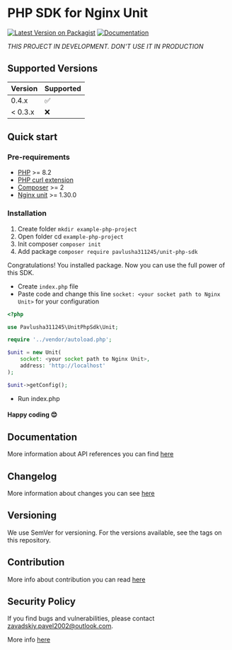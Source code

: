 # PHP SDK for Nginx Unit

[![Latest Version on Packagist](https://img.shields.io/packagist/v/Pavlusha311245/unit-php-sdk?labelColor=%231e293b&color=%23702963&link=https%3A%2F%2Fpackagist.org%2Fpackages%2Fpavlusha311245%2Funit-php-sdk)](https://packagist.org/packages/pavlusha311245/unit-php-sdk)
[![Documentation](https://img.shields.io/website?url=https%3A%2F%2Funit-sdk.pavlusha.me%2F&label=documentation&link=https%3A%2F%2Funit-sdk.pavlusha.me%2F)](https://unit-sdk.pavlusha.me/)

_THIS PROJECT IN DEVELOPMENT. DON'T USE IT IN PRODUCTION_

## Supported Versions

| Version | Supported          |
|---------|--------------------|
| 0.4.x   | :white_check_mark: |
| < 0.3.x | :x:                |

## Quick start

### Pre-requirements

* [PHP](https://www.php.net/) >= 8.2
* [PHP curl extension](https://www.php.net/manual/en/book.curl.php)
* [Composer](https://getcomposer.org/) >= 2
* [Nginx unit](https://unit.nginx.org/installation/) >= 1.30.0

### Installation

1. Create folder `mkdir example-php-project`
2. Open folder cd `example-php-project`
3. Init composer `composer init`
4. Add package `composer require pavlusha311245/unit-php-sdk`

Congratulations! You installed package. Now you can use the full power of this SDK.

* Create `index.php` file
* Paste code and change this line `socket: <your socket path to Nginx Unit>` for your configuration

```php
<?php

use Pavlusha311245\UnitPhpSdk\Unit;

require '../vendor/autoload.php';

$unit = new Unit(
    socket: <your socket path to Nginx Unit>,
    address: 'http://localhost'
);

$unit->getConfig();
```

* Run index.php

#### Happy coding 😊

## Documentation

More information about API references you can find [here](https://unit-sdk.pavlusha.me/)

## Changelog

More information about changes you can see [here](CHANGELOG.md)

## Versioning
We use SemVer for versioning. For the versions available, see the tags on this repository.

## Contribution

More info about contribution you can
read [here](https://docs.github.com/en/get-started/quickstart/contributing-to-projects)

## Security Policy

If you find bugs and vulnerabilities, please
contact [zavadskiy.pavel2002@outlook.com](mailto:zavadskiy.pavel2002@outlook.com).

More info [here](SECURITY.md)

